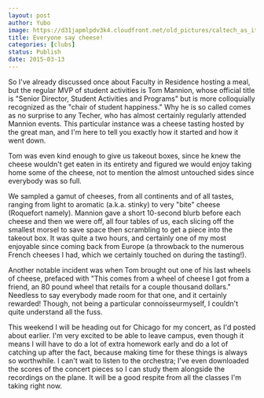 ```yaml
---
layout: post
author: Yubo
image: https://d31japmlpdv3k4.cloudfront.net/old_pictures/caltech_as_it_happens/6a0105349b8251970b01b8d0dd5f36970c.jpg
title: Everyone say cheese! 
categories: [clubs]
status: Publish
date: 2015-03-13
---
```


So I've already discussed once about Faculty in Residence hosting a meal, but the regular MVP of student activities is Tom Mannion, whose official title is "Senior Director, Student Activities and Programs" but is more colloquially recognized as the "chair of student happiness." Why he is so called comes as no surprise to any Techer, who has almost certainly regularly attended Mannion events. This particular instance was a cheese tasting hosted by the great man, and I'm here to tell you exactly how it started and how it went down.

Tom was even kind enough to give us takeout boxes, since he knew the cheese wouldn't get eaten in its entirety and figured we would enjoy taking home some of the cheese, not to mention the almost untouched sides since everybody was so full.

We sampled a gamut of cheeses, from all continents and of all tastes, ranging from light to aromatic (a.k.a. stinky) to very "bite" cheese (Roquefort namely). Mannion gave a short 10-second blurb before each cheese and then we were off, all four tables of us, each slicing off the smallest morsel to save space then scrambling to get a piece into the takeout box. It was quite a two hours, and certainly one of my most enjoyable since coming back from Europe (a throwback to the numerous French cheeses I had, which we certainly touched on during the tasting!).

Another notable incident was when Tom brought out one of his last wheels of cheese, prefaced with "This comes from a wheel of cheese I got from a friend, an 80 pound wheel that retails for a couple thousand dollars." Needless to say everybody made room for that one, and it certainly rewarded! Though, not being a particular connoisseurmyself, I couldn't quite understand all the fuss.

This weekend I will be heading out for Chicago for my concert, as I'd posted about earlier. I'm very excited to be able to leave campus, even though it means I will have to do a lot of extra homework early and do a lot of catching up after the fact, because making time for these things is always so worthwhile. I can't wait to listen to the orchestra; I've even downloaded the scores of the concert pieces so I can study them alongside the recordings on the plane. It will be a good respite from all the classes I'm taking right now.

